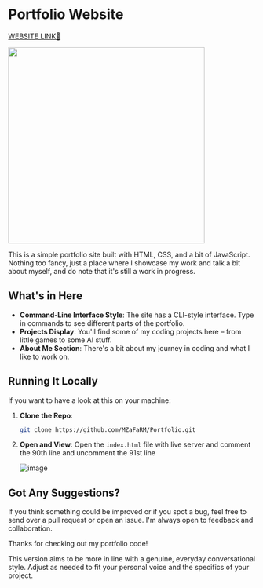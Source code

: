 # Portfolio Website

<a href="https://mzafarm.github.io/Portfolio/">WEBSITE LINK🔗</a>

<img src="https://github.com/MZaFaRM/Portfolio/assets/98420006/f13a0f2f-d287-4a18-81d5-339a0fb7120b" width="400px">

This is a simple portfolio site built with HTML, CSS, and a bit of JavaScript. Nothing too fancy, just a place where I showcase my work and talk a bit about myself, and do note that it's still a work in progress.

## What's in Here

- **Command-Line Interface Style**: The site has a CLI-style interface. Type in commands to see different parts of the portfolio.
- **Projects Display**: You'll find some of my coding projects here – from little games to some AI stuff.
- **About Me Section**: There's a bit about my journey in coding and what I like to work on.

## Running It Locally

If you want to have a look at this on your machine:

1. **Clone the Repo**:
   ```bash
   git clone https://github.com/MZaFaRM/Portfolio.git
   ```
2. **Open and View**:
   Open the `index.html` file with live server and comment the 90th line and uncomment the 91st line

   ![image](https://github.com/MZaFaRM/Portfolio/assets/98420006/59a7a4cb-422f-4dc2-8930-147a4dbf71f8)


## Got Any Suggestions?

If you think something could be improved or if you spot a bug, feel free to send over a pull request or open an issue. I'm always open to feedback and collaboration.

Thanks for checking out my portfolio code!

This version aims to be more in line with a genuine, everyday conversational style. Adjust as needed to fit your personal voice and the specifics of your project.
